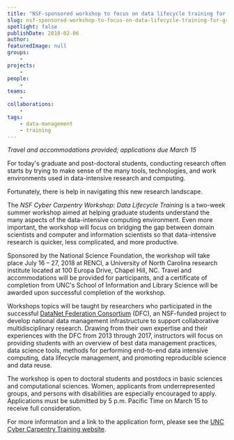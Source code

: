 ```yaml
---
title: "NSF-sponsored workshop to focus on data lifecycle training for grad students and postdocs"
slug: nsf-sponsored-workshop-to-focus-on-data-lifecycle-training-for-grad-students-and-postdocs
spotlight: false
publishDate: 2018-02-06
author: 
featuredImage: null
groups:
    - 
projects:
    - 
people:
    - 
teams: 
    - 
collaborations:
    - 
tags:
    - data-management
    - training
---
```

<em>Travel and accommodations provided; applications due March 15</em>

For today's graduate and post-doctoral students, conducting research often starts by trying to make sense of the many tools, technologies, and work environments used in data-intensive research and computing.

Fortunately, there is help in navigating this new research landscape. 

The <em>NSF Cyber Carpentry Workshop: Data Lifecycle Training</em> is a two-week summer workshop aimed at helping graduate students understand the many aspects of the data-intensive computing environment. Even more important, the workshop will focus on bridging the gap between domain scientists and computer and information scientists so that data-intensive research is quicker, less complicated, and more productive.

Sponsored by the National Science Foundation, the workshop will take place July 16 – 27, 2018 at RENCI, a University of North Carolina research institute located at 100 Europa Drive, Chapel Hill, NC. Travel and accommodations will be provided for participants, and a certificate of completion from UNC's School of Information and Library Science will be awarded upon successful completion of the workshop.

Workshops topics will be taught by researchers who participated in the successful <a href="http://datafed.org/">DataNet Federation Consortium</a> (DFC), an NSF-funded project to develop national data management infrastructure to support collaborative multidisciplinary research. Drawing from their own expertise and their experiences with the DFC from 2013 through 2017, instructors will focus on providing students with an overview of best data management practices, data science tools, methods for performing end-to-end data intensive computing, data lifecycle management, and promoting reproducible science and data reuse.

The workshop is open to doctoral students and postdocs in basic sciences and computational sciences. Women, applicants from underrepresented groups, and persons with disabilities are especially encouraged to apply. Applications must be submitted by 5 p.m. Pacific Time on March 15 to receive full consideration.

For more information and a link to the application form, please see the <a href="http://cybercarpentry.web.unc.edu/">UNC Cyber Carpentry Training website</a>.

&nbsp;
